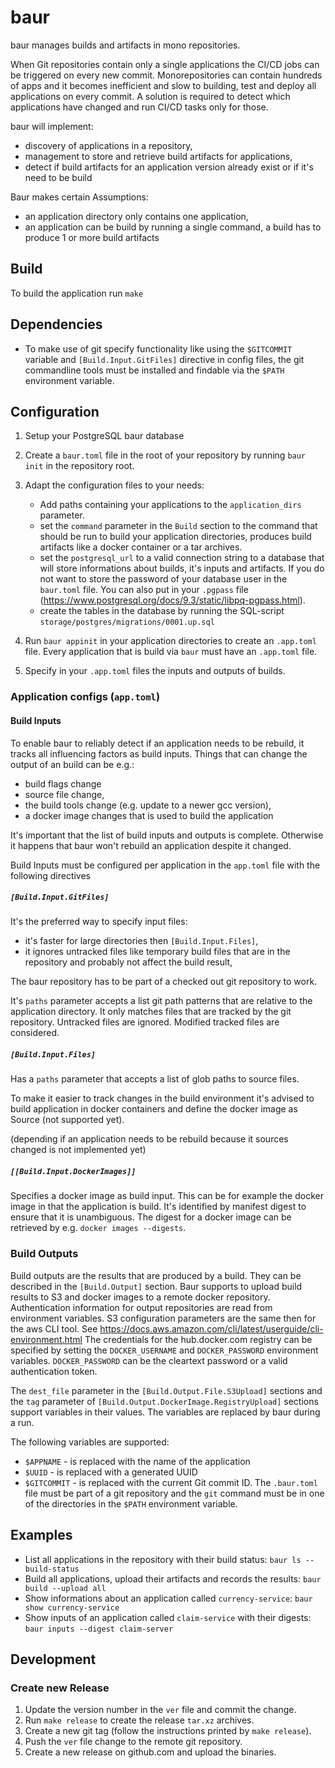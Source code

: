# baur
baur manages builds and artifacts in mono repositories.

When Git repositories contain only a single applications the CI/CD jobs can be
triggered on every new commit.
Monorepositories can contain hundreds of apps and it becomes inefficient and
slow to building, test and deploy all applications on every commit.
A solution is required to detect which applications have changed and run CI/CD
tasks only for those.

baur will implement:
- discovery of applications in a repository,
- management to store and retrieve build artifacts for applications,
- detect if build artifacts for an application version already exist or if it's
  need to be build

Baur makes certain Assumptions:
- an application directory only contains one application,
- an application can be build by running a single command,
  a build has to produce 1 or more build artifacts


## Build
To build the application run `make`

## Dependencies
- To make use of git specify functionality like using the `$GITCOMMIT` variable
    and `[Build.Input.GitFiles]` directive in config files,  the git commandline tools
    must be installed and findable via the `$PATH` environment variable.

## Configuration
1. Setup your PostgreSQL baur database
1. Create a `baur.toml` file in the root of your repository by running
   `baur init` in the repository root.

2. Adapt the configuration files to your needs:
   - Add paths containing your applications to the `application_dirs` parameter.
   - set the `command`  parameter in the `Build` section to the  command that
     should be run to build your application
     directories, produces build artifacts like a docker container or a tar
     archives.
   - set the `postgresql_url` to a valid connection string to a database that
     will store informations about builds, it's inputs and artifacts.
    If you do not want to store the password of your database user in the
    `baur.toml` file. You can also put in your `.pgpass` file
    (https://www.postgresql.org/docs/9.3/static/libpq-pgpass.html).
   - create the tables in the database by running the SQL-script
     `storage/postgres/migrations/0001.up.sql`

2. Run `baur appinit` in your application directories to create an `.app.toml`
   file.
   Every application that is build via `baur` must have an `.app.toml` file.

3. Specify in your `.app.toml` files the inputs and outputs of builds.

### Application configs (`app.toml`)
#### Build Inputs
To enable baur to reliably detect if an application needs to be rebuild, it
tracks all influencing factors as build inputs.
Things that can change the output of an build can be e.g.:
- build flags change
- source file change,
- the build tools change (e.g. update to a newer gcc version),
- a docker image changes that is used to build the application

It's important that the list of build inputs and outputs is complete. Otherwise
it happens that baur won't rebuild an application despite it changed.

Build Inputs must be configured per application in the `app.toml` file with the
following directives

##### `[Build.Input.GitFiles]`
It's the preferred way to specify input files:
- it's faster for large directories then `[Build.Input.Files]`,
- it ignores untracked files like temporary build files that are in the
    repository and probably not affect the build result,

The baur repository has to be part of a checked out git repository to work.

It's `paths` parameter accepts a list git path patterns that are relative to the
application directory.
It only matches files that are tracked by the git repository. Untracked files
are ignored. Modified tracked files are considered.

##### `[Build.Input.Files]`
Has a `paths` parameter that accepts a list of glob paths to source files.

To make it easier to track changes in the build environment it's advised to
build application in docker containers and define the docker image as Source
(not supported yet).

(depending if an application needs to be rebuild because it sources changed is
not implemented yet)

##### `[[Build.Input.DockerImages]]`
Specifies a docker image as build input. This can be for example the docker
image in that the application is build.
It's identified by manifest digest to ensure that it is unambiguous.
The digest for a docker image can be retrieved by e.g.
`docker images --digests`.

### Build Outputs
Build outputs are the results that are produced by a build. They can be
described in the `[Build.Output]` section.
Baur supports to upload build results to S3 and docker images to a remote docker
repository.
Authentication information for output repositories are read from
environment variables. S3 configuration parameters are the same then for the
aws CLI tool. See
https://docs.aws.amazon.com/cli/latest/userguide/cli-environment.html
The credentials for the hub.docker.com registry can be specified by setting
the `DOCKER_USERNAME` and `DOCKER_PASSWORD` environment variables.
`DOCKER_PASSWORD` can be the cleartext password or a valid authentication
token.

The `dest_file` parameter in the `[Build.Output.File.S3Upload]` sections and the
`tag` parameter of `[Build.Output.DockerImage.RegistryUpload]` sections support
variables in their values.
The variables are replaced by baur during a run.

The following variables are supported:
- `$APPNAME` - is replaced with the name of the application
- `$UUID` - is replaced with a generated UUID
- `$GITCOMMIT` - is replaced with the current Git commit ID.
                 The `.baur.toml` file must be part of a git repository and the
                 `git` command must be in one of the directories in the `$PATH`
                 environment variable.

## Examples
- List all applications in the repository with their build status:
  `baur ls --build-status`
- Build all applications, upload their artifacts and records the results:
  `baur build --upload all`
- Show informations about an application called `currency-service`:
  `baur show currency-service`
- Show inputs of an application called `claim-service` with their digests:
  `baur inputs --digest claim-server`

## Development
### Create new Release
1. Update the version number in the `ver` file and commit the change.
2. Run `make release` to create the release `tar.xz` archives.
3. Create a new git tag (follow the instructions printed by `make release`).
4. Push the `ver` file change to the remote git repository.
5. Create a new release on github.com and upload the binaries.

[modeline]: # ( vi:set tabstop=4 shiftwidth=4 tw=80 expandtab spell spl=en : )
